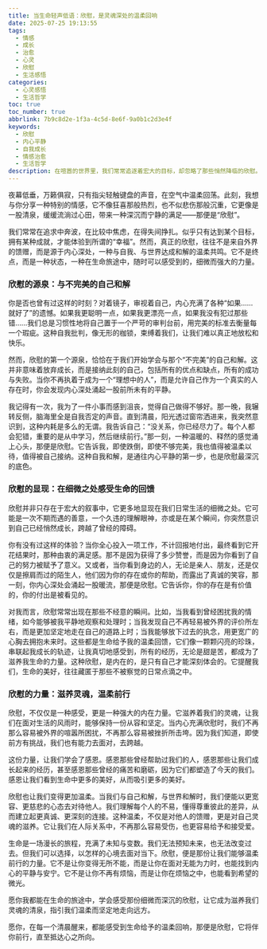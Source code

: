 ```yaml
---
title: 当生命轻声低语：欣慰，是灵魂深处的温柔回响
date: 2025-07-25 19:13:55
tags:
  - 情感
  - 成长
  - 治愈
  - 心灵
  - 欣慰
  - 生活感悟
categories:
  - 心灵感悟
  - 生活哲学
toc: true
toc_number: true
abbrlink: 7b9c8d2e-1f3a-4c5d-8e6f-9a0b1c2d3e4f
keywords:
  - 欣慰
  - 内心平静
  - 自我成长
  - 情感治愈
  - 生活哲学
description: 在喧嚣的世界里，我们常常追逐着宏大的目标，却忽略了那些悄然降临的欣慰。它不是惊天动地的喜悦，而是灵魂深处与自我、与世界和解后的温柔回响。这篇文章，将带你一同感受那份细微而强大的欣慰，如何在日常点滴中滋养我们，成为前行的力量。
---
```


夜幕低垂，万籁俱寂，只有指尖轻触键盘的声音，在空气中温柔回荡。此刻，我想与你分享一种特别的情感，它不像狂喜那般热烈，也不似悲伤那般沉重，它更像是一股清泉，缓缓流淌过心田，带来一种深沉而宁静的满足——那便是“欣慰”。

我们常常在追求中奔波，在比较中焦虑，在得失间挣扎。似乎只有达到某个目标，拥有某种成就，才能体验到所谓的“幸福”。然而，真正的欣慰，往往不是来自外界的馈赠，而是源于内心深处，一种与自我、与世界达成和解的温柔共鸣。它不是终点，而是一种状态，一种在生命旅途中，随时可以感受到的，细微而强大的力量。

### 欣慰的源泉：与不完美的自己和解

你是否也曾有过这样的时刻？对着镜子，审视着自己，内心充满了各种“如果……就好了”的遗憾。如果我更聪明一点，如果我更漂亮一点，如果我没有犯过那些错……我们总是习惯性地将自己置于一个严苛的审判台前，用完美的标准去衡量每一个瑕疵。这种自我批判，像无形的枷锁，束缚着我们，让我们难以真正地放松和快乐。

然而，欣慰的第一个源泉，恰恰在于我们开始学会与那个“不完美”的自己和解。这并非意味着放弃成长，而是接纳此刻的自己，包括所有的优点和缺点，所有的成功与失败。当你不再执着于成为一个“理想中的人”，而是允许自己作为一个真实的人存在时，你会发现内心深处涌起一股前所未有的平静。

我记得有一次，我为了一件小事而感到沮丧，觉得自己做得不够好。那一晚，我辗转反侧，脑海里全是自我否定的声音。直到清晨，阳光透过窗帘洒进来，我突然意识到，这种内耗是多么的无谓。我告诉自己：“没关系，你已经尽力了。每个人都会犯错，重要的是从中学习，然后继续前行。”那一刻，一种温暖的、释然的感觉涌上心头，那便是欣慰。它告诉我，即使跌倒，即使不够完美，我也值得被温柔以待，值得被自己接纳。这种自我和解，是通往内心平静的第一步，也是欣慰最深沉的底色。

### 欣慰的显现：在细微之处感受生命的回馈

欣慰并非只存在于宏大的叙事中，它更多地显现在我们日常生活的细微之处。它可能是一次不期而遇的善意，一个久违的理解眼神，亦或是在某个瞬间，你突然意识到自己已经悄然成长，跨越了曾经的障碍。

你有没有过这样的体验？当你全心投入一项工作，不计回报地付出，最终看到它开花结果时，那种由衷的满足感。那不是因为获得了多少赞誉，而是因为你看到了自己的努力被赋予了意义。又或者，当你看到身边的人，无论是亲人、朋友，还是仅仅是擦肩而过的陌生人，他们因为你的存在或你的帮助，而露出了真诚的笑容，那一刻，你内心深处会涌起一股暖流，那便是欣慰。它告诉你，你的存在是有价值的，你的付出是被看见的。

对我而言，欣慰常常出现在那些不经意的瞬间。比如，当我看到曾经困扰我的情绪，如今能够被我平静地观察和处理时；当我发现自己不再轻易被外界的评价所左右，而是更加坚定地走在自己的道路上时；当我能够放下过去的执念，用更宽广的心胸去拥抱未来时。这些都是生命给予我的温柔回馈，它们像一颗颗闪亮的珍珠，串联起我成长的轨迹，让我真切地感受到，所有的经历，无论是甜是苦，都成为了滋养我生命的力量。这种欣慰，是内在的，是只有自己才能深刻体会的。它提醒我们，生命的美好，往往藏匿于那些不被察觉的日常点滴之中。

### 欣慰的力量：滋养灵魂，温柔前行

欣慰，不仅仅是一种感受，更是一种强大的内在力量。它滋养着我们的灵魂，让我们在面对生活的风雨时，能够保持一份从容和坚定。当内心充满欣慰时，我们不再那么容易被外界的喧嚣所困扰，不再那么容易被挫折所击垮。因为我们知道，即使前方有挑战，我们也有能力去面对，去跨越。

这份力量，让我们学会了感恩。感恩那些曾经帮助过我们的人，感恩那些让我们成长起来的经历，甚至感恩那些曾经的痛苦和磨砺，因为它们都塑造了今天的我们。感恩让我们看到生命中更多的美好，从而吸引更多的美好。

欣慰也让我们变得更加温柔。当我们与自己和解，与世界和解时，我们便能以更宽容、更慈悲的心态去对待他人。我们理解每个人的不易，懂得尊重彼此的差异，从而建立起更真诚、更深刻的连接。这种温柔，不仅是对他人的馈赠，更是对自己灵魂的滋养。它让我们在人际关系中，不再那么容易受伤，也更容易给予和接受爱。

生命是一场漫长的旅程，充满了未知与变数。我们无法预知未来，也无法改变过去。但我们可以选择，以怎样的心境去面对当下。欣慰，便是那份让我们能够温柔前行的力量。它不是让你变得无所不能，而是让你在面对无能为力时，也能找到内心的平静与安宁。它不是让你不再有烦恼，而是让你在烦恼之中，也能看到希望的微光。

愿你我都能在生命的旅途中，学会感受那份细微而深沉的欣慰，让它成为滋养我们灵魂的清泉，指引我们温柔而坚定地走向远方。

愿你，在每一个清晨醒来，都能感受到生命给予的温柔回响，那便是欣慰，它将伴你前行，直至抵达心之所向。